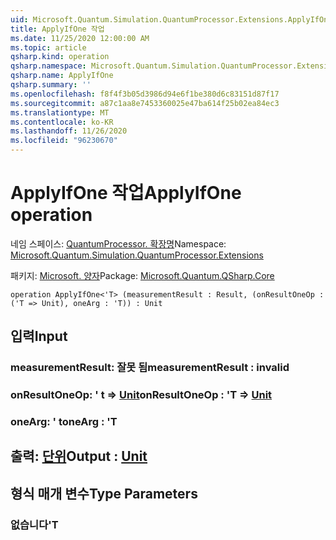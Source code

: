 ```yaml
---
uid: Microsoft.Quantum.Simulation.QuantumProcessor.Extensions.ApplyIfOne
title: ApplyIfOne 작업
ms.date: 11/25/2020 12:00:00 AM
ms.topic: article
qsharp.kind: operation
qsharp.namespace: Microsoft.Quantum.Simulation.QuantumProcessor.Extensions
qsharp.name: ApplyIfOne
qsharp.summary: ''
ms.openlocfilehash: f8f4f3b05d3986d94e6f1be380d6c83151d87f17
ms.sourcegitcommit: a87c1aa8e7453360025e47ba614f25b02ea84ec3
ms.translationtype: MT
ms.contentlocale: ko-KR
ms.lasthandoff: 11/26/2020
ms.locfileid: "96230670"
---
```

# <a name="applyifone-operation"></a><span data-ttu-id="553ab-102">ApplyIfOne 작업</span><span class="sxs-lookup"><span data-stu-id="553ab-102">ApplyIfOne operation</span></span>

<span data-ttu-id="553ab-103">네임 스페이스: [QuantumProcessor. 확장명](xref:Microsoft.Quantum.Simulation.QuantumProcessor.Extensions)</span><span class="sxs-lookup"><span data-stu-id="553ab-103">Namespace: [Microsoft.Quantum.Simulation.QuantumProcessor.Extensions](xref:Microsoft.Quantum.Simulation.QuantumProcessor.Extensions)</span></span>

<span data-ttu-id="553ab-104">패키지: [Microsoft. 양자](https://nuget.org/packages/Microsoft.Quantum.QSharp.Core)</span><span class="sxs-lookup"><span data-stu-id="553ab-104">Package: [Microsoft.Quantum.QSharp.Core](https://nuget.org/packages/Microsoft.Quantum.QSharp.Core)</span></span>




```qsharp
operation ApplyIfOne<'T> (measurementResult : Result, (onResultOneOp : ('T => Unit), oneArg : 'T)) : Unit
```


## <a name="input"></a><span data-ttu-id="553ab-105">입력</span><span class="sxs-lookup"><span data-stu-id="553ab-105">Input</span></span>

### <a name="measurementresult--__invalidresult__"></a><span data-ttu-id="553ab-106">measurementResult: __잘못 <Result> 됨__</span><span class="sxs-lookup"><span data-stu-id="553ab-106">measurementResult : __invalid<Result>__</span></span>




### <a name="onresultoneop--t--unit"></a><span data-ttu-id="553ab-107">onResultOneOp: ' t => [Unit](xref:microsoft.quantum.lang-ref.unit)</span><span class="sxs-lookup"><span data-stu-id="553ab-107">onResultOneOp : 'T => [Unit](xref:microsoft.quantum.lang-ref.unit)</span></span> 




### <a name="onearg--t"></a><span data-ttu-id="553ab-108">oneArg: ' t</span><span class="sxs-lookup"><span data-stu-id="553ab-108">oneArg : 'T</span></span>





## <a name="output--unit"></a><span data-ttu-id="553ab-109">출력: [단위](xref:microsoft.quantum.lang-ref.unit)</span><span class="sxs-lookup"><span data-stu-id="553ab-109">Output : [Unit](xref:microsoft.quantum.lang-ref.unit)</span></span>



## <a name="type-parameters"></a><span data-ttu-id="553ab-110">형식 매개 변수</span><span class="sxs-lookup"><span data-stu-id="553ab-110">Type Parameters</span></span>

### <a name="t"></a><span data-ttu-id="553ab-111">없습니다</span><span class="sxs-lookup"><span data-stu-id="553ab-111">'T</span></span>

